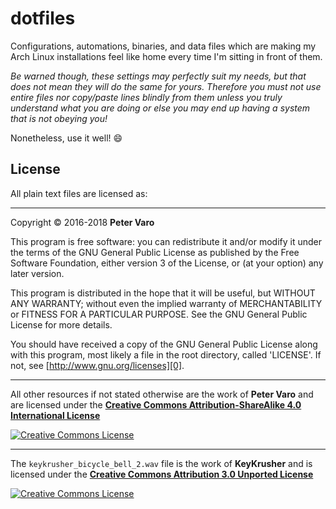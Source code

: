 dotfiles
========

Configurations, automations, binaries, and data files which are making my Arch
Linux installations feel like home every time I'm sitting in front of them.

*Be warned though, these settings may perfectly suit my needs, but that does
not mean they will do the same for yours.  Therefore you must not use entire
files nor copy/paste lines blindly from them unless you truly understand what
you are doing or else you may end up having a system that is not obeying you!*

Nonetheless, use it well! :smile:



License
-------

All plain text files are licensed as:

---

Copyright &copy; 2016-2018 **Peter Varo**

This program is free software: you can redistribute it and/or modify it under
the terms of the GNU General Public License as published by the Free Software
Foundation, either version 3 of the License, or (at your option) any later
version.

This program is distributed in the hope that it will be useful, but WITHOUT ANY
WARRANTY; without even the implied warranty of MERCHANTABILITY or FITNESS FOR A
PARTICULAR PURPOSE. See the GNU General Public License for more details.

You should have received a copy of the GNU General Public License along with
this program, most likely a file in the root directory, called 'LICENSE'.
If not, see [http://www.gnu.org/licenses][0].

---

All other resources if not stated otherwise are the work of **Peter Varo** and
are licensed under the
**[Creative Commons Attribution-ShareAlike 4.0 International License][1]**

[![Creative Commons License][2]][1]

---

The `keykrusher_bicycle_bell_2.wav` file is the work of **KeyKrusher** and is
licensed under the
**[Creative Commons Attribution 3.0 Unported License][3]**

[![Creative Commons License][4]][3]



<!-- links -->
[0]: http://www.gnu.org/licenses
[1]: http://creativecommons.org/licenses/by-sa/4.0
[2]: https://i.creativecommons.org/l/by-sa/4.0/88x31.png
[3]: http://creativecommons.org/licenses/by/3.0
[4]: https://i.creativecommons.org/l/by/3.0/88x31.png
